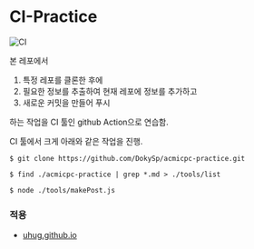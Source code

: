 # CI-Practice
![CI](https://github.com/uhug/acmicpc-wiki/workflows/CI/badge.svg)

본 레포에서
 1. 특정 레포를 클론한 후에
 2. 필요한 정보를 추출하여 현재 레포에 정보를 추가하고
 3. 새로운 커밋을 만들어 푸시

하는 작업을 CI 툴인 github Action으로 연습함.

CI 툴에서 크게 아래와 같은 작업을 진행.

```shell
$ git clone https://github.com/DokySp/acmicpc-practice.git

$ find ./acmicpc-practice | grep *.md > ./tools/list

$ node ./tools/makePost.js
```

### 적용
 - [uhug.github.io](https://github.com/uhug/uhug.github.io)
 